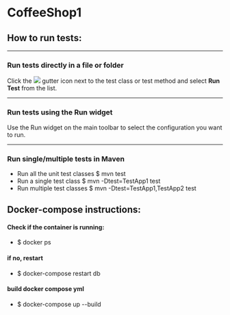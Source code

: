 # CoffeeShop1
## How to run tests: 
***
### Run tests directly in a file or folder﻿ 
Click the ![](https://resources.jetbrains.com/help/img/idea/2024.1/app-client.expui.run.run.svg) gutter icon next to the test class or test method and select **Run Test** from the list.
***
### Run tests using the Run widget
Use the Run widget on the main toolbar to select the configuration you want to run.
***
### Run single/multiple tests in Maven
* Run all the unit test classes
$ mvn test
* Run a single test class
$ mvn -Dtest=TestApp1 test
* Run multiple test classes
$ mvn -Dtest=TestApp1,TestApp2 test
## Docker-compose instructions: 
#### Check if the container is running:
* $ docker ps
#### if no, restart 
* $ docker-compose restart db
#### build docker compose yml
* $ docker-compose up --build
